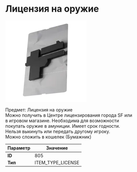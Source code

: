 # Лицензия на оружие

![Item Image](../img/805.webp?raw=true)

Предмет: Лицензия на оружие<br>Можно получить в Центре лицензирования города SF или<br>в игровом магазине. Необходима для возможности<br>покупать оружие в амуниции. Имеет срок годности.<br>Нельзя выкинуть или передать другому игроку.<br>Можно сложить в кошелек (Бумажник)


| Параметр | Значение |
|----------|----------|
| **ID** | 805 |
| **Тип** | ITEM_TYPE_LICENSE |

